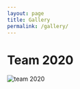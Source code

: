```yaml
---
layout: page
title: Gallery
permalink: /gallery/
---
```

# **Team 2020**
![team 2020](https://tcheng-suda.github.io/images/group-01-cut.jpg)
